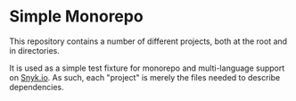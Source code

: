 # Simple Monorepo

This repository contains a number of different projects, both at the root and in directories.

It is used as a simple test fixture for monorepo and multi-language support on [Snyk.io](https://w3security.io). As such, each "project" is merely the files needed to describe dependencies.
